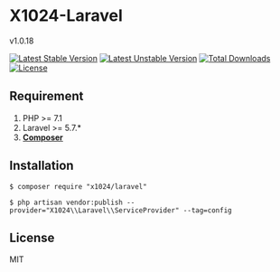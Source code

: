 
# X1024-Laravel

v1.0.18


[![Latest Stable Version](https://poser.pugx.org/x1024/laravel/v/stable.svg)](https://packagist.org/packages/x1024/laravel) 
[![Latest Unstable Version](https://poser.pugx.org/x1024/laravel/v/unstable.svg)](https://packagist.org/packages/x1024/laravel)
[![Total Downloads](https://poser.pugx.org/x1024/laravel/downloads)](https://packagist.org/packages/x1024/laravel) 
[![License](https://poser.pugx.org/x1024/laravel/license)](https://packagist.org/packages/x1024/laravel) 


## Requirement

1. PHP >= 7.1
1. Laravel >= 5.7.* 
2. **[Composer](https://getcomposer.org/)**
## Installation

```shell
$ composer require "x1024/laravel"
```

```shell script
$ php artisan vendor:publish --provider="X1024\\Laravel\\ServiceProvider" --tag=config
```

## License

MIT